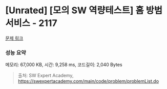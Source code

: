 # [Unrated] [모의 SW 역량테스트] 홈 방범 서비스 - 2117 

[문제 링크](https://swexpertacademy.com/main/code/problem/problemDetail.do?contestProbId=AV5V61LqAf8DFAWu) 

### 성능 요약

메모리: 67,000 KB, 시간: 9,258 ms, 코드길이: 2,040 Bytes



> 출처: SW Expert Academy, https://swexpertacademy.com/main/code/problem/problemList.do